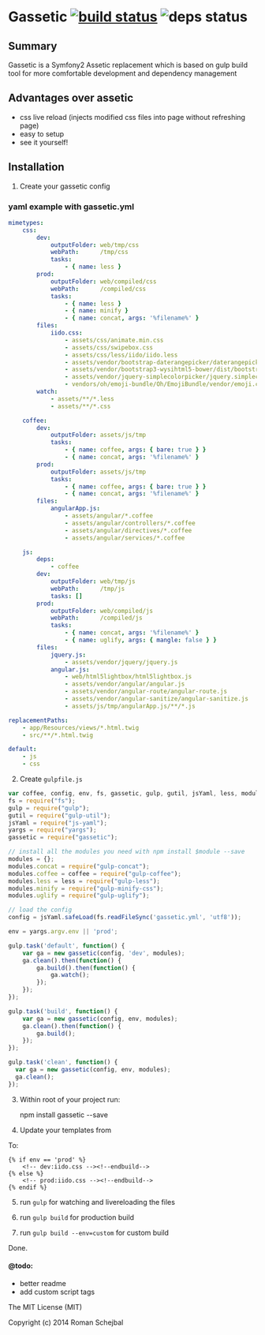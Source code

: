 # Gassetic [![build status](https://travis-ci.org/crossborne/gassetic.svg?branch=master)](https://travis-ci.org/crossborne/gassetic) ![deps status](https://david-dm.org/crossborne/gassetic.png)


## Summary
Gassetic is a Symfony2 Assetic replacement which is based on gulp build tool for more comfortable development and dependency management

## Advantages over assetic
- css live reload (injects modified css files into page without refreshing page)
- easy to setup
- see it yourself!

## Installation

1) Create your gassetic config

### yaml example with gassetic.yml
```yml
mimetypes:
    css:
        dev:
            outputFolder: web/tmp/css
            webPath:      /tmp/css
            tasks:
                - { name: less }
        prod:
            outputFolder: web/compiled/css
            webPath:      /compiled/css
            tasks:
                - { name: less }
                - { name: minify }
                - { name: concat, args: '%filename%' }
        files:
            iido.css:
                - assets/css/animate.min.css
                - assets/css/swipebox.css
                - assets/css/less/iido/iido.less
                - assets/vendor/bootstrap-daterangepicker/daterangepicker-bs3.css
                - assets/vendor/bootstrap3-wysihtml5-bower/dist/bootstrap3-wysihtml5.css
                - assets/vendor/jquery-simplecolorpicker/jquery.simplecolorpicker.css
                - vendors/oh/emoji-bundle/Oh/EmojiBundle/vendor/emoji.css
        watch:
            - assets/**/*.less
            - assets/**/*.css

    coffee:
        dev:
            outputFolder: assets/js/tmp
            tasks:
                - { name: coffee, args: { bare: true } }
                - { name: concat, args: '%filename%' }
        prod:
            outputFolder: assets/js/tmp
            tasks:
                - { name: coffee, args: { bare: true } }
                - { name: concat, args: '%filename%' }
        files:
            angularApp.js:
                - assets/angular/*.coffee
                - assets/angular/controllers/*.coffee
                - assets/angular/directives/*.coffee
                - assets/angular/services/*.coffee

    js:
        deps:
            - coffee
        dev:
            outputFolder: web/tmp/js
            webPath:      /tmp/js
            tasks: []
        prod:
            outputFolder: web/compiled/js
            webPath:      /compiled/js
            tasks:
                - { name: concat, args: '%filename%' }
                - { name: uglify, args: { mangle: false } }
        files:
            jquery.js:
                - assets/vendor/jquery/jquery.js
            angular.js:
                - web/html5lightbox/html5lightbox.js
                - assets/vendor/angular/angular.js
                - assets/vendor/angular-route/angular-route.js
                - assets/vendor/angular-sanitize/angular-sanitize.js
                - assets/js/tmp/angularApp.js/**/*.js

replacementPaths:
    - app/Resources/views/*.html.twig
    - src/**/*.html.twig

default:
    - js
    - css
```

2) Create ```gulpfile.js```
```js
var coffee, config, env, fs, gassetic, gulp, gutil, jsYaml, less, modules, yargs;
fs = require("fs");
gulp = require("gulp");
gutil = require("gulp-util");
jsYaml = require("js-yaml");
yargs = require("yargs");
gassetic = require("gassetic");

// install all the modules you need with npm install $module --save
modules = {};
modules.concat = require("gulp-concat");
modules.coffee = coffee = require("gulp-coffee");
modules.less = less = require("gulp-less");
modules.minify = require("gulp-minify-css");
modules.uglify = require("gulp-uglify");

// load the config
config = jsYaml.safeLoad(fs.readFileSync('gassetic.yml', 'utf8'));

env = yargs.argv.env || 'prod';

gulp.task('default', function() {
	var ga = new gassetic(config, 'dev', modules);
	ga.clean().then(function() {
		ga.build().then(function() {
			ga.watch();
		});
	});
});

gulp.task('build', function() {
	var ga = new gassetic(config, env, modules);
	ga.clean().then(function() {
		ga.build();
	});
});

gulp.task('clean', function() {
  var ga = new gassetic(config, env, modules);
  ga.clean();
});

```

3) Within root of your project run:

	npm install gassetic --save

4) Update your templates from

	<link rel="stylesheet" ...

To:

	{% if env == 'prod' %}
		<!-- dev:iido.css --><!--endbuild-->
	{% else %}
		<!-- prod:iido.css --><!--endbuild-->
	{% endif %}



5) run ```gulp``` for watching and livereloading the files

6) run ```gulp build``` for production build

7) run ```gulp build --env=custom``` for custom build

Done.

#### @todo:
- better readme
- add custom script tags


The MIT License (MIT)

Copyright (c) 2014 Roman Schejbal
